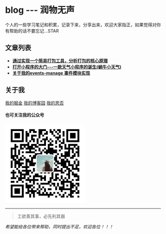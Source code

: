 # blog --- 润物无声
个人的一些学习笔记和积累，记录下来，分享出来，欢迎大家指正，如果觉得对你有帮助的话不要忘记...STAR


## 文章列表
* **[通过实现一个简易打包工具，分析打包的核心原理](https://github.com/liuchengying/blog/blob/master/blog/03/minipack.md)**
* **[打开小程序的大门---一款天气小程序的诞生(蜗牛小天气)](https://github.com/liuchengying/blog/blob/master/blog/02/xiaochengxu.md)**
* **[关于我的events-manage 事件模块实现](https://github.com/liuchengying/blog/blob/master/blog/01/events-mange.md)**


## 关于我

[我的掘金](https://juejin.im/user/5965d5d251882568d80d00a6)
[我的博客园](https://www.cnblogs.com/lcy-snail/)
[我的思否](https://segmentfault.com/u/liuchengying/articles)

#### 也可关注我的公众号

![我的公众号](https://github.com/liuchengying/blog/blob/master/blog/publicImg/wechat.jpg)

-------
> 工欲善其事，必先利其器

*希望能给各位带来帮助，同时提出不足，欢迎各位！！！*
